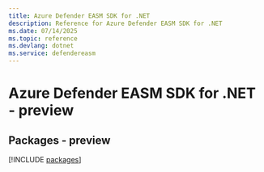 ```yaml
---
title: Azure Defender EASM SDK for .NET
description: Reference for Azure Defender EASM SDK for .NET
ms.date: 07/14/2025
ms.topic: reference
ms.devlang: dotnet
ms.service: defendereasm
---
```

# Azure Defender EASM SDK for .NET - preview
## Packages - preview
[!INCLUDE [packages](defender-easm-index.md)]